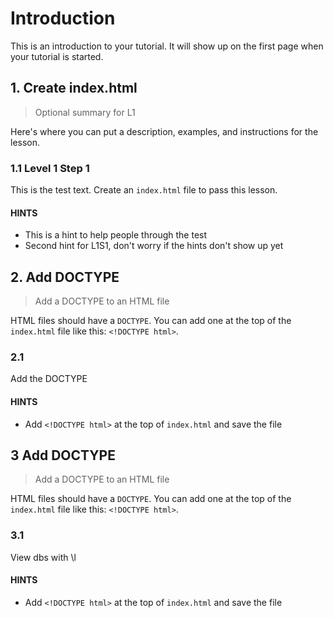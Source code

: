 # Introduction

This is an introduction to your tutorial. It will show up on the first page when your tutorial is started.

## 1. Create index.html

> Optional summary for L1

Here's where you can put a description, examples, and instructions for the lesson. 

### 1.1 Level 1 Step 1

This is the test text. Create an `index.html` file to pass this lesson.

#### HINTS

* This is a hint to help people through the test
* Second hint for L1S1, don't worry if the hints don't show up yet

## 2. Add DOCTYPE

> Add a DOCTYPE to an HTML file

HTML files should have a `DOCTYPE`. You can add one at the top of the `index.html` file like this: `<!DOCTYPE html>`.

### 2.1

Add the DOCTYPE

#### HINTS

* Add `<!DOCTYPE html>` at the top of `index.html` and save the file

## 3 Add DOCTYPE

> Add a DOCTYPE to an HTML file

HTML files should have a `DOCTYPE`. You can add one at the top of the `index.html` file like this: `<!DOCTYPE html>`.

### 3.1

View dbs with \l

#### HINTS

* Add `<!DOCTYPE html>` at the top of `index.html` and save the file